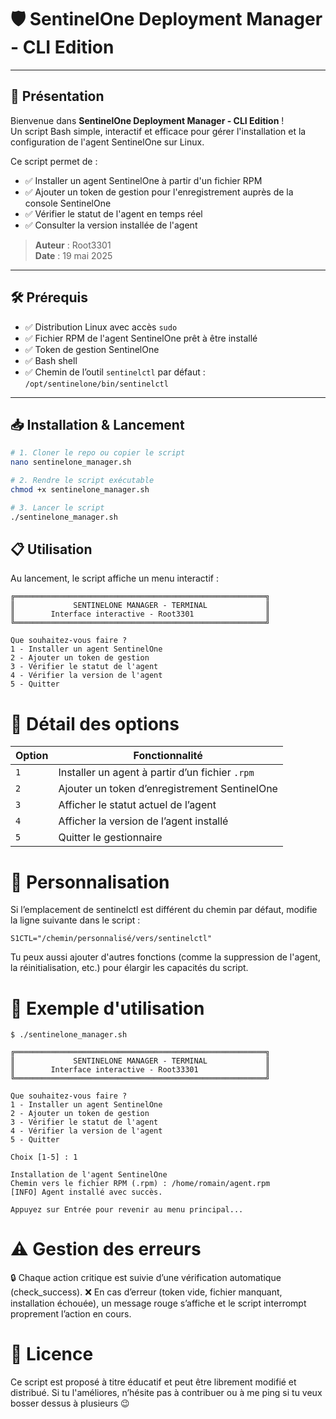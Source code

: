# 🛡️ SentinelOne Deployment Manager - CLI Edition

---

## 🚀 Présentation

Bienvenue dans **SentinelOne Deployment Manager - CLI Edition** !  
Un script Bash simple, interactif et efficace pour gérer l'installation et la configuration de l'agent SentinelOne sur Linux.

Ce script permet de :

- ✅ Installer un agent SentinelOne à partir d'un fichier RPM  
- ✅ Ajouter un token de gestion pour l'enregistrement auprès de la console SentinelOne  
- ✅ Vérifier le statut de l'agent en temps réel  
- ✅ Consulter la version installée de l'agent  

> **Auteur** : Root3301  
> **Date** : 19 mai 2025  

---

## 🛠️ Prérequis

- ✅ Distribution Linux avec accès `sudo`  
- ✅ Fichier RPM de l'agent SentinelOne prêt à être installé  
- ✅ Token de gestion SentinelOne  
- ✅ Bash shell  
- ✅ Chemin de l’outil `sentinelctl` par défaut : `/opt/sentinelone/bin/sentinelctl`  

---

## 📥 Installation & Lancement

```bash
# 1. Cloner le repo ou copier le script
nano sentinelone_manager.sh

# 2. Rendre le script exécutable
chmod +x sentinelone_manager.sh

# 3. Lancer le script
./sentinelone_manager.sh
```

## 📋 Utilisation
Au lancement, le script affiche un menu interactif :

```
╔════════════════════════════════════════════════════════╗
║             SENTINELONE MANAGER - TERMINAL             ║
║        Interface interactive - Root3301                ║
╚════════════════════════════════════════════════════════╝

Que souhaitez-vous faire ?
1 - Installer un agent SentinelOne
2 - Ajouter un token de gestion
3 - Vérifier le statut de l'agent
4 - Vérifier la version de l'agent
5 - Quitter
```
# 🧰 Détail des options

| Option | Fonctionnalité                                  |
| ------ | ----------------------------------------------- |
| `1`    | Installer un agent à partir d’un fichier `.rpm` |
| `2`    | Ajouter un token d’enregistrement SentinelOne   |
| `3`    | Afficher le statut actuel de l’agent            |
| `4`    | Afficher la version de l’agent installé         |
| `5`    | Quitter le gestionnaire                         |

# 🎨 Personnalisation
Si l’emplacement de sentinelctl est différent du chemin par défaut, modifie la ligne suivante dans le script :

```
S1CTL="/chemin/personnalisé/vers/sentinelctl"
```
Tu peux aussi ajouter d'autres fonctions (comme la suppression de l'agent, la réinitialisation, etc.) pour élargir les capacités du script.

# 🧪 Exemple d'utilisation
```
$ ./sentinelone_manager.sh

╔════════════════════════════════════════════════════════╗
║             SENTINELONE MANAGER - TERMINAL             ║
║        Interface interactive - Root33301               ║
╚════════════════════════════════════════════════════════╝

Que souhaitez-vous faire ?
1 - Installer un agent SentinelOne
2 - Ajouter un token de gestion
3 - Vérifier le statut de l'agent
4 - Vérifier la version de l'agent
5 - Quitter

Choix [1-5] : 1

Installation de l'agent SentinelOne
Chemin vers le fichier RPM (.rpm) : /home/romain/agent.rpm
[INFO] Agent installé avec succès.

Appuyez sur Entrée pour revenir au menu principal...
```
# ⚠️ Gestion des erreurs
🔒 Chaque action critique est suivie d’une vérification automatique (check_success).
❌ En cas d’erreur (token vide, fichier manquant, installation échouée), un message rouge s’affiche et le script interrompt proprement l’action en cours.

# 📄 Licence
Ce script est proposé à titre éducatif et peut être librement modifié et distribué.
Si tu l'améliores, n’hésite pas à contribuer ou à me ping si tu veux bosser dessus à plusieurs 😉




